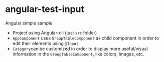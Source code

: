 # angular-test-input
Angular simple sample
* Project using Angular-cli (just `src` folder)
* `AppComponent` uses `GroupTableComponent` as child component in order to edit their elements using `@Input`
* `Category`can be customized in order to display more useful/visual information in the `GroupTableComponent`, like colors, images, etc.
